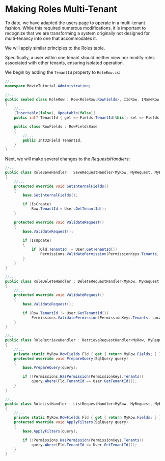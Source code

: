 # Making Roles Multi-Tenant

To date, we have adapted the users page to operate in a multi-tenant fashion. While this required numerous modifications, it is important to recognize that we are transforming a system originally not designed for multi-tenancy into one that accommodates it.

We will apply similar principles to the Roles table.

Specifically, a user within one tenant should neither view nor modify roles associated with other tenants, ensuring isolated operation.

We begin by adding the `TenantId` property to `RoleRow.cs`:

```csharp
//...
namespace MovieTutorial.Administration;

//...
public sealed class RoleRow : Row<RoleRow.RowFields>, IIdRow, INameRow
{
    //...
    [Insertable(false), Updatable(false)]
    public int? TenantId { get => Fields.TenantId[this]; set => Fields.TenantId[this] = value; }

    public class RowFields : RowFieldsBase
    {
        //...
        public Int32Field TenantId;
    }
}
```

Next, we will make several changes to the *RequestsHandlers*:

```csharp
//...
public class RoleSaveHandler : SaveRequestHandler<MyRow, MyRequest, MyResponse>, IRoleSaveHandler
{
    //...
    protected override void SetInternalFields()
    {
        base.SetInternalFields();

        if (IsCreate)
            Row.TenantId = User.GetTenantId();
    }

    protected override void ValidateRequest()
    {
        base.ValidateRequest();

        if (IsUpdate)
        {
            if (Old.TenantId != User.GetTenantId())
                Permissions.ValidatePermission(PermissionKeys.Tenants, Localizer);
        }
    }
}
```

```csharp
//...
public class RoleDeleteHandler : DeleteRequestHandler<MyRow, MyRequest, MyResponse>, IRoleDeleteHandler
{
    //...
    protected override void ValidateRequest()
    {
        base.ValidateRequest();

        if (Row.TenantId != User.GetTenantId())
            Permissions.ValidatePermission(PermissionKeys.Tenants, Localizer);
    }
}
```

```csharp
//...
public class RoleRetrieveHandler : RetrieveRequestHandler<MyRow, MyRequest, MyResponse>, IRoleRetrieveHandler
{
    //...
    private static MyRow.RowFields Fld { get { return MyRow.Fields; } }
    protected override void PrepareQuery(SqlQuery query)
    {
        base.PrepareQuery(query);

        if (!Permissions.HasPermission(PermissionKeys.Tenants))
            query.Where(Fld.TenantId == User.GetTenantId());
    }
}
```

```csharp
//...
public class RoleListHandler : ListRequestHandler<MyRow, MyRequest, MyResponse>, IRoleListHandler
{
    //...
    private static MyRow.RowFields Fld { get { return MyRow.Fields; } }
    protected override void ApplyFilters(SqlQuery query)
    {
        base.ApplyFilters(query);

        if (!Permissions.HasPermission(PermissionKeys.Tenants))
            query.Where(Fld.TenantId == User.GetTenantId());
    }
}
```

